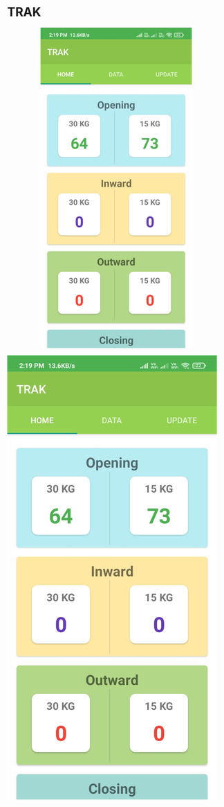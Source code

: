 # TRAK

<p align="center">
  <img src="https://github.com/tovikram/TRAK/blob/master/screenshots/1.jpg" width="350" alt="accessibility text">
</p>

![alt text](https://github.com/tovikram/TRAK/blob/master/screenshots/1.jpg?raw=true)

